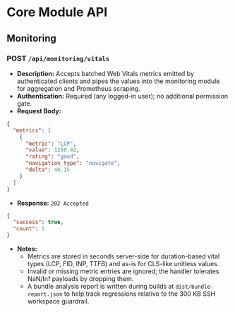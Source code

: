 # Core Module API

## Monitoring

### POST `/api/monitoring/vitals`

- **Description:** Accepts batched Web Vitals metrics emitted by authenticated clients and pipes the values into the monitoring module for aggregation and Prometheus scraping.
- **Authentication:** Required (any logged-in user); no additional permission gate.
- **Request Body:**

```json
{
  "metrics": [
    {
      "metric": "LCP",
      "value": 1250.42,
      "rating": "good",
      "navigation_type": "navigate",
      "delta": 40.15
    }
  ]
}
```

- **Response:** `202 Accepted`

```json
{
  "success": true,
  "count": 1
}
```

- **Notes:**
  - Metrics are stored in seconds server-side for duration-based vital types (LCP, FID, INP, TTFB) and as-is for CLS-like unitless values.
  - Invalid or missing metric entries are ignored; the handler tolerates NaN/Inf payloads by dropping them.
  - A bundle analysis report is written during builds at `dist/bundle-report.json` to help track regressions relative to the 300 KB SSH workspace guardrail.

